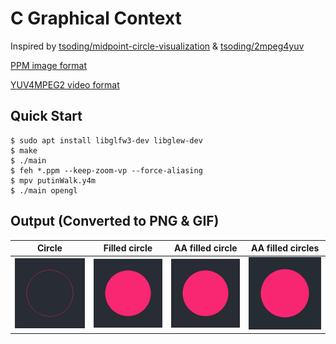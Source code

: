 
# C Graphical Context

Inspired by [tsoding/midpoint-circle-visualization](https://github.com/tsoding/midpoint-circle-visualization) & [tsoding/2mpeg4yuv](https://github.com/tsoding/2mpeg4yuv)

[PPM image format](https://en.wikipedia.org/wiki/Netpbm)

[YUV4MPEG2 video format](https://wiki.multimedia.cx/index.php?title=YUV4MPEG2)

## Quick Start

```console
$ sudo apt install libglfw3-dev libglew-dev
$ make
$ ./main
$ feh *.ppm --keep-zoom-vp --force-aliasing
$ mpv putinWalk.y4m
$ ./main opengl
```
## Output (Converted to PNG & GIF)

Circle | Filled circle | AA filled circle | AA filled circles
:-:|:-:|:-:|:-:
![Circle](img/circle.png) | ![Filled circle](img/filled_circle.png) | ![AA filled circle](img/anti_aliased_filled_circle.png) | ![circle](img/circle.gif)
